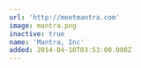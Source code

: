 ```yaml
---
url: 'http://meetmantra.com'
image: mantra.png
inactive: true
name: 'Mantra, Inc'
added: 2014-04-10T03:53:00.000Z
---
```

